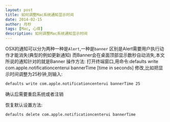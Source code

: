 ```yaml
---
layout: post
title: 如何调整Mac系统通知显示时间
date: 2014-02-15
author: 月杪
tags: [Mac, 心得]
description: 如何调整Mac系统通知显示时间
---
```


OSX的通知可以分为两种一种是`Alert`,一种是`banner`
区别是Alert需要用户执行动作才能消失(典型的例如更新通知)
而Banner会在桌面顶部显示数秒自动消失,本文所说的通知针对的就是Banner
操作方法:
打开终端窗口,用命令:defaults write com.apple.notificationcenterui bannerTime [time in seconds] 修改,比如把显示时间调整为25秒钟,则输入:
```bash
defaults write com.apple.notificationcenterui bannerTime 25
```
确认后需要重启系统或者注销

恢复默认设置方法:
```bash
defaults delete com.apple.notificationcenterui bannerTime
```